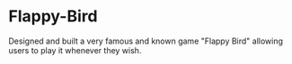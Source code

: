 # Flappy-Bird
Designed and built a very famous and known game "Flappy Bird" allowing users to play it whenever they wish.

